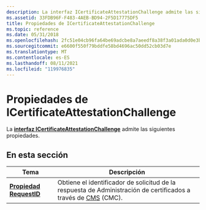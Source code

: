 ```yaml
---
description: La interfaz ICertificateAttestationChallenge admite las siguientes propiedades.
ms.assetid: 33FDB96F-F483-4AEB-BD94-2F5D17775DF5
title: Propiedades de ICertificateAttestationChallenge
ms.topic: reference
ms.date: 05/31/2018
ms.openlocfilehash: 2fc51e04cb96fa64be69adcbe8a7aeedf8a38f3a01ada0d0e3bc5a1b60d8edf0
ms.sourcegitcommit: e6600f550f79bddfe58bd4696ac50dd52cb03d7e
ms.translationtype: MT
ms.contentlocale: es-ES
ms.lasthandoff: 08/11/2021
ms.locfileid: "119976835"
---
```

# <a name="icertificateattestationchallenge-properties"></a>Propiedades de ICertificateAttestationChallenge

La [**interfaz ICertificateAttestationChallenge**](/windows/desktop/api/Certenroll/nn-certenroll-icertificateattestationchallenge) admite las siguientes propiedades.

## <a name="in-this-section"></a>En esta sección



| Tema                                                                               | Descripción                                                                                                                                                                                           |
|-------------------------------------------------------------------------------------|-------------------------------------------------------------------------------------------------------------------------------------------------------------------------------------------------------|
| [**Propiedad RequestID**](/windows/desktop/api/Certenroll/nf-certenroll-icertificateattestationchallenge-get_requestid)<br/> | Obtiene el identificador de solicitud de la respuesta de Administración de certificados a través de [CMS](/windows/desktop/SecGloss/c-gly) (CMC).<br/> |



 

 

